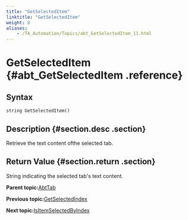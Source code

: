 ```yaml
--- 
title: "GetSelectedItem"
linktitle: "GetSelectedItem"
weight: 8
aliases: 
    - /TA_Automation/Topics/abt_GetSelectedItem_11.html
---
```

# GetSelectedItem {#abt_GetSelectedItem .reference}

## Syntax

`string GetSelectedItem()`

## Description {#section.desc .section}

Retrieve the text content ofthe selected tab.

## Return Value {#section.return .section}

String indicating the selected tab's text content.

**Parent topic:**[AbtTab](../../TA_Automation/Topics/abt_AbtTab.html)

**Previous topic:**[GetSelectedIndex](../../TA_Automation/Topics/abt_GetSelectedIndex_11.html)

**Next topic:**[IsItemSelectedByIndex](../../TA_Automation/Topics/abt_IsItemSelected_11.html)

